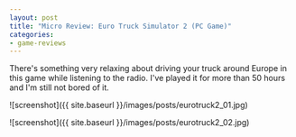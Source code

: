 ```yaml
---
layout: post
title: "Micro Review: Euro Truck Simulator 2 (PC Game)"
categories:
- game-reviews
---
```




There's something very relaxing about driving your truck around Europe in this game while listening to the radio. I've played it for more than 50 hours and I'm still not bored of it.



![screenshot]({{ site.baseurl }}/images/posts/eurotruck2_01.jpg)

![screenshot]({{ site.baseurl }}/images/posts/eurotruck2_02.jpg)

